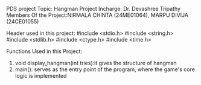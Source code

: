 PDS project
Topic: Hangman
Project Incharge: Dr. Devashree Tripathy
Members Of the Project:NIRMALA CHINTA (24ME01064), MARPU DIVIJA (24CE01055)

Header used in this project:
#include <stdio.h>
#include <string.h>
#include <stdlib.h>
#include <ctype.h>
#include <time.h>

Functions Used in this Project:
1. void display_hangman(int tries):it gives the structure of hangman
2. main(): serves as the entry point of the program, where the game's core logic is implemented
